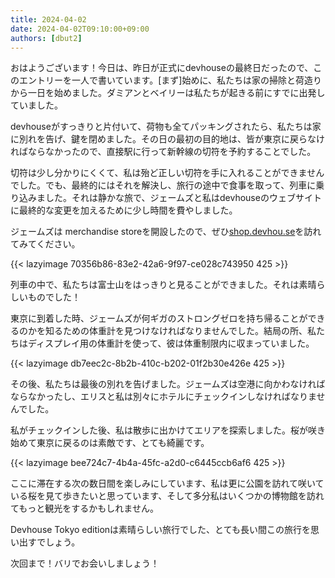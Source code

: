 ```yaml
---
title: 2024-04-02
date: 2024-04-02T09:10:00+09:00
authors: [dbut2]
---
```

おはようございます！今日は、昨日が正式にdevhouseの最終日だったので、このエントリーを一人で書いています。[まず]始めに、私たちは家の掃除と荷造りから一日を始めました。ダミアンとベイリーは私たちが起きる前にすでに出発していました。

devhouseがすっきりと片付いて、荷物も全てパッキングされたら、私たちは家に別れを告げ、鍵を閉めました。その日の最初の目的地は、皆が東京に戻らなければならなかったので、直接駅に行って新幹線の切符を予約することでした。

切符は少し分かりにくくて、私は殆ど正しい切符を手に入れることができませんでした。でも、最終的にはそれを解決し、旅行の途中で食事を取って、列車に乗り込みました。それは静かな旅で、ジェームズと私はdevhouseのウェブサイトに最終的な変更を加えるために少し時間を費やしました。

ジェームズは merchandise storeを開設したので、ぜひ[shop.devhou.se](https://shop.devhou.se)を訪れてみてください。

{{< lazyimage 70356b86-83e2-42a6-9f97-ce028c743950 425 >}}

列車の中で、私たちは富士山をはっきりと見ることができました。それは素晴らしいものでした！

東京に到着した時、ジェームズが何ギガのストロングゼロを持ち帰ることができるのかを知るための体重計を見つけなければなりませんでした。結局の所、私たちはディスプレイ用の体重計を使って、彼は体重制限内に収まっていました。

{{< lazyimage db7eec2c-8b2b-410c-b202-01f2b30e426e 425 >}}

その後、私たちは最後の別れを告げました。ジェームズは空港に向かわなければならなかったし、エリスと私は別々にホテルにチェックインしなければなりませんでした。

私がチェックインした後、私は散歩に出かけてエリアを探索しました。桜が咲き始めて東京に戻るのは素敵です、とても綺麗です。

{{< lazyimage bee724c7-4b4a-45fc-a2d0-c6445ccb6af6 425 >}}

ここに滞在する次の数日間を楽しみにしています、私は更に公園を訪れて咲いている桜を見て歩きたいと思っています、そして多分私はいくつかの博物館を訪れてもっと観光をするかもしれません。

Devhouse Tokyo editionは素晴らしい旅行でした、とても長い間この旅行を思い出すでしょう。

次回まで！バリでお会いしましょう！
